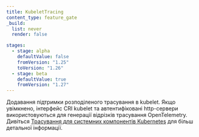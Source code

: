 ```yaml
---
title: KubeletTracing
content_type: feature_gate
_build:
  list: never
  render: false

stages:
  - stage: alpha
    defaultValue: false
    fromVersion: "1.25"
    toVersion: "1.26"
  - stage: beta
    defaultValue: true
    fromVersion: "1.27"
---
```

Додавання підтримки розподіленого трасування в kubelet. Якщо увімкнено, інтерфейс CRI kubelet та автентифіковані http-сервери використовуються для генерації відрізків трасування OpenTelemetry. Дивіться [Трасування для системних компонентів Kubernetes](/uk/docs/concepts/cluster-administration/system-traces) для більш детальної інформації.
